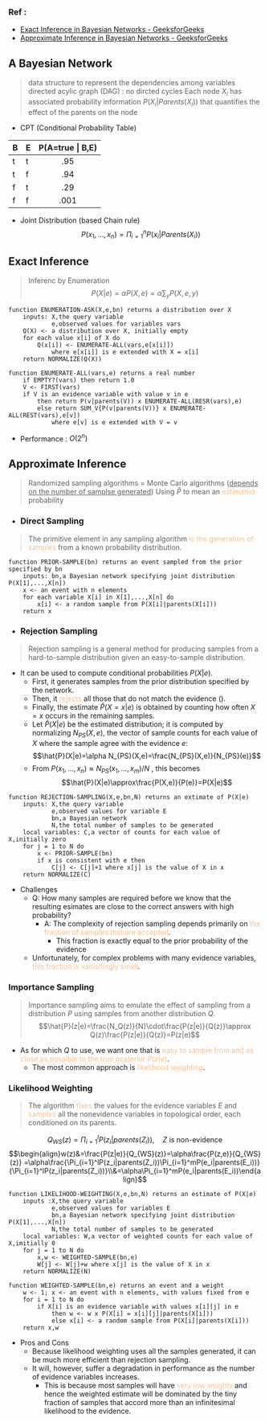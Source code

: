 ### Ref : 
- [Exact Inference in Bayesian Networks - GeeksforGeeks](https://www.geeksforgeeks.org/exact-inference-in-bayesian-networks/?ref=oin_asr1)
- [Approximate Inference in Bayesian Networks - GeeksforGeeks](https://www.geeksforgeeks.org/approximate-inference-in-bayesian-networks/?ref=gcse_outind)

## A Bayesian Network
> data structure to represent the dependencies among variables
> directed acylic graph (DAG) : no dircted cycles
> Each node $X_i$ has associated probability information $P(X_i|Parents(X_i))$ that quantifies the effect of the parents on the node

- CPT (Conditional Probability Table)

| B   | E   | P(A=true \| B,E) |
| --- | --- |:----------------:|
| t   | t   |       .95        |
| t   | f   |       .94        |
| f   | t   |       .29        |
| f   | f   |       .001       |

- Joint Distribution (based Chain rule)$$P(x_1,...,x_n)=\Pi_{i=1}^nP(x_i|Parents(X_i))$$

## Exact Inference
> Inferenc by Enumeration
> $$P(X|e) = \alpha P(X,e)=\alpha\sum_yP(X,e,y)$$

```pseudo code
function ENUMERATION-ASK(X,e,bn) returns a distribution over X
	inputs: X,the query variable
			e,observed values for variables vars
	Q(X) <- a distribution over X, initially empty
	for each value x[i] of X do
		Q(x[i]) <- ENUMERATE-ALL(vars,e[x[i]])
			where e[x[i]] is e extended with X = x[i]
	return NORMALIZE(Q(X))

function ENUMERATE-ALL(vars,e) returns a real number
	if EMPTY?(vars) then return 1.0
	V <- FIRST(vars)
	if V is an evidence variable with value v in e
		then return P(v|parents(V)) x ENUMERATE-ALL(RESR(vars),e)
		else return SUM_V{P(v|parents(V))} x ENUMERATE-ALL(REST(vars),e[v])
			where e[v] is e extended with V = v
```
- Performance : $O(2^n)$
## Approximate Inference
>Randomized sampling algorithms = Monte Carlo algorithms (<u>depends on the number of samplse generated</u>)
> Using $\hat{P}$ to mean an <font color="#fac08f">estimated</font> probability
- ### Direct Sampling
>The primitive element in any sampling algorithm<font color="#fac08f"> is the generation of samples</font> from a known probability distribution.

```pseudo code
function PRIOR-SAMPLE(bn) returns an event sampled from the prior specified by bn
	inputs: bn,a Bayesian network specifying joint distribution P(X[1],...,X[n])
	x <- an event with n elements
	for each variable X[i] in X[1],...,X[n] do
		x[i] <- a random sample from P(X[i]|parents(X[i]))
	return x
```
- ### Rejection Sampling
> Rejection sampling is a general method for producing samples from a hard-to-sample distribution given an easy-to-sample distribution.

- It can be used to compute conditional probabilities $P(X|e)$.
	- First, it generates samples from the prior distribution specified by the network.
	- Then, it <font color="#fac08f">rejects</font> all those that do not match the evidence ().
	- Finally, the estimate $\hat{P}(X=x|e)$ is obtained by counting how often $X=x$ occurs in the remaining samples. 
	- Let $\hat{P}(X|e)$ be the estimated distribution; it is computed by normalizing $N_{PS}(X,e)$, the vector of sample counts for each value of $X$ where the sample agree with the evidence $e$:$$\hat{P}(X|e)=\alpha N_{PS}(X,e)=\frac{N_{PS}(X,e)}{N_{PS}(e)}$$
	- From $P(x_1,...,x_n) \approx N_{PS}(x_1,...,x_m)/N$ , this becomes$$\hat{P}(X|e)\approx\frac{P(X,e)}{P(e)}=P(X|e)$$
```pseudo code
function REJECTION-SAMPLING(X,e,bn,N) returns an extimate of P(X|e)
	inputs: X,the query variable
			e,observed values for variable E
			bn,a Bayesian network
			N,the total number of samples to be generated
	local variables: C,a vector of counts for each value of X,initially zero
	for j = 1 to N do
		x <- PRIOR-SAMPLE(bn)
		if x is consistent with e then
			C[j] <- C[j]+1 where x[j] is the value of X in x
	return NORMALIZE(C)
```
- Challenges
	- Q: How many samples are required before we know that the resulting esimates are close to the correct answers with high probability?
		- A: The complexity of rejection sampling depends primarily on<font color="#fac08f"> the fraction of samples that are accepted</font>.
			- This fraction is exactly equal to the prior probability of the evidence 
	- Unfortunately, for complex problems with many evidence variables, <font color="#fac08f">this fraction is vanishingly small</font>.
### Importance Sampling
>Importance sampling aims to emulate the effect of sampling from a distribution $P$ using samples from another distribution $Q$.
>$$\hat{P}(z|e)=\frac{N_Q(z)}{N}\cdot\frac{P(z|e)}{Q(z)}\approx Q(z)\frac{P(z|e)}{Q(z)}=P(z|e)$$

- As for which $Q$ to use, we want one that is <font color="#fac08f">easy to sample from and as close as possible to the true posterior $P(z|e)$</font>.
	- The most common approach is <font color="#fac08f">likelihood weighting</font>.
### Likelihood Weighting
>The algorithm <font color="#fac08f">fixes</font> the values for the evidence variables $E$ and <font color="#fac08f">samples</font> all the nonevidence variables in topological order, each conditioned on its parents.

$$Q_{WS}(z)=\Pi_{i=1}^lP(z_i|parents(Z_i)),\quad Z\ \text{is non-evidence}$$
$$\begin{align}w(z)&=\frac{P(z|e)}{Q_{WS}(z)}=\alpha\frac{P(z,e)}{Q_{WS}(z)} =\alpha\frac{\Pi_{i=1}^lP(z_i|parents(Z_i))\Pi_{i=1}^mP(e_i|parents(E_i))}{\Pi_{i=1}^lP(z_i|parents(Z_i))}\\&=\alpha\Pi_{i=1}^mP(e_i|parents(E_i))\end{align}$$
```pseudo code
function LIKELIHOOD-WEIGHTING(X,e,bn,N) returns an estimate of P(X|e)
	inputs :X,the query variable
			e,observed values for variables E
			bn,a Bayesian network specifying joint distribution P(X[1],...,X[n])
			N,the total number of samples to be generated
	local variables: W,a vector of weighted counts for each value of X,imitially 0
	for j = 1 to N do
		x,w <- WEIGHTED-SAMPLE(bn,e)
		W[j] <- W[j]+w where x[j] is the value of X in x
	return NORMALIZE(N)

function WEIGHTED-SAMPLE(bn,e) returns an event and a weight
	w <- 1; x <- an event with n elements, with values fixed from e
	for i = 1 to N do
		if X[i] is an evidence variable with values x[i][j] in e
			then w <- w x P(X[i] = x[i][j]|parents(X[i]))
			else x[i] <- a random sample from P(X[i]|parents(X[i]))
	return x,w		
```
- Pros and Cons
	- Because likelihood weighting uses all the samples generated, it can be much more efficient than rejection sampling.
	- It will, however, suffer a degradation in performance as the number of evidence variables increases.
		- This is because most samples will have <font color="#fac08f">very low weights</font> and hence the weighted estimate will be dominated by the tiny fraction of samples that accord more than an infinitesimal likelihood to the evidence.